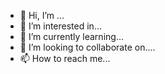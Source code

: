- 👋 Hi, I’m ...
- 👀 I’m interested in...
- 🌱 I’m currently learning...
- 💞️ I’m looking to collaborate on....
- 📫 How to reach me...

<!---
leenbarakat/leenbarakat is a ✨ special ✨ repository because its `README.md` (this file) appears on your GitHub profile.
You can click the Preview link to take a look at your changes.
--->
